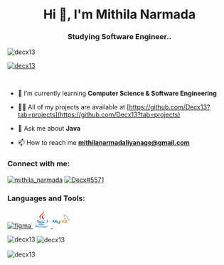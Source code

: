 <h1 align="center">Hi 👋, I'm Mithila Narmada</h1>
<h3 align="center">Studying Software Engineer..</h3>

<p align="left"> <img src="https://komarev.com/ghpvc/?username=decx13&label=Profile%20views&color=0e75b6&style=flat" alt="decx13" /> </p>

<p align="left"> <a href="https://github.com/ryo-ma/github-profile-trophy"><img src="https://github-profile-trophy.vercel.app/?username=decx13" alt="decx13" /></a> </p>

<p align="left"> <a href="https://twitter.com/" target="blank"><img src="https://img.shields.io/twitter/follow/?logo=twitter&style=for-the-badge" alt="" /></a> </p>

- 🌱 I’m currently learning **Computer Science & Software Engineering**

- 👨‍💻 All of my projects are available at [https://github.com/Decx13?tab=projects](https://github.com/Decx13?tab=projects)

- 💬 Ask me about **Java**

- 📫 How to reach me **mithilanarmadaliyanage@gmail.com**

<h3 align="left">Connect with me:</h3>
<p align="left">
<a href="https://instagram.com/mithila_narmada" target="blank"><img align="center" src="https://raw.githubusercontent.com/rahuldkjain/github-profile-readme-generator/master/src/images/icons/Social/instagram.svg" alt="mithila_narmada" height="30" width="40" /></a>
<a href="https://discord.gg/Decx#5571" target="blank"><img align="center" src="https://raw.githubusercontent.com/rahuldkjain/github-profile-readme-generator/master/src/images/icons/Social/discord.svg" alt="Decx#5571" height="30" width="40" /></a>
</p>

<h3 align="left">Languages and Tools:</h3>
<p align="left"> <a href="https://www.figma.com/" target="_blank" rel="noreferrer"> <img src="https://www.vectorlogo.zone/logos/figma/figma-icon.svg" alt="figma" width="40" height="40"/> </a> <a href="https://www.java.com" target="_blank" rel="noreferrer"> <img src="https://raw.githubusercontent.com/devicons/devicon/master/icons/java/java-original.svg" alt="java" width="40" height="40"/> </a> <a href="https://www.mysql.com/" target="_blank" rel="noreferrer"> <img src="https://raw.githubusercontent.com/devicons/devicon/master/icons/mysql/mysql-original-wordmark.svg" alt="mysql" width="40" height="40"/> </a> </p>

<p><img align="left" src="https://github-readme-stats.vercel.app/api/top-langs?username=decx13&show_icons=true&locale=en&layout=compact" alt="decx13" /></p>

<p>&nbsp;<img align="center" src="https://github-readme-stats.vercel.app/api?username=decx13&show_icons=true&locale=en" alt="decx13" /></p>

<p><img align="center" src="https://github-readme-streak-stats.herokuapp.com/?user=decx13&" alt="decx13" /></p>

<!--
**Decx13/Decx13** is a ✨ _special_ ✨ repository because its `README.md` (this file) appears on your GitHub profile.

Here are some ideas to get you started:

- 🔭 I’m currently working on ...
- 🌱 I’m currently learning ...
- 👯 I’m looking to collaborate on ...
- 🤔 I’m looking for help with ...
- 💬 Ask me about ...
- 📫 How to reach me: ...
- 😄 Pronouns: ...
- ⚡ Fun fact: ...
-->
